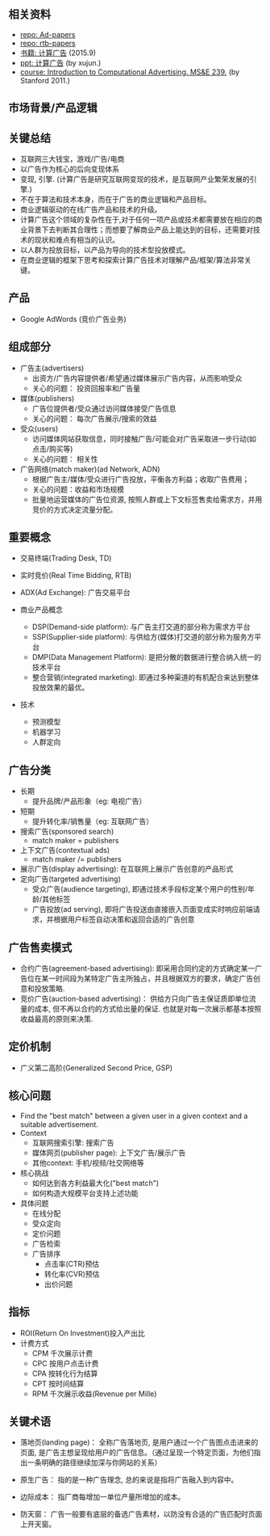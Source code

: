 ## 相关资料
- [repo: Ad-papers](https://github.com/wzhe06/Ad-papers)
- [repo: rtb-papers](https://github.com/wnzhang/rtb-papers)
- [书籍: 计算广告](https://book.douban.com/subject/26596778/) (2015.9)
- [ppt: 计算广告](./readings/第13次课件-计算广告.pdf) (by xujun.)
- [course: Introduction to Computational Advertising. MS&E 239.](https://web.stanford.edu/class/msande239/) (by Stanford 2011.)

## 市场背景/产品逻辑

## 关键总结
- 互联网三大钱宝，游戏/广告/电商
- 以广告作为核心的后向变现体系
- 变现, 引擎. (计算广告是研究互联网变现的技术，是互联网产业繁荣发展的引擎.)
- 不在于算法和技术本身，而在于广告的商业逻辑和产品目标。
- 商业逻辑驱动的在线广告产品和技术的升级。
- 计算广告这个领域的复杂性在于,对于任何一项产品或技术都需要放在相应的商业背景下去判断其合理性；而想要了解商业产品上能达到的目标，还需要对技术的现状和难点有相当的认识。
- 以人群为投放目标，以产品为导向的技术型投放模式。
- 在商业逻辑的框架下思考和探索计算广告技术对理解产品/框架/算法非常关键。

## 产品
- Google AdWords (竞价广告业务)



## 组成部分
- 广告主(advertisers)
    - 出资方/广告内容提供者/希望通过媒体展示广告内容，从而影响受众
    - 关心的问题： 投资回报率和广告量
- 媒体(publishers)
    - 广告位提供者/受众通过访问媒体接受广告信息
    - 关心的问题： 每次广告展示/搜索的效益
- 受众(users)
    - 访问媒体网站获取信息，同时接触广告/可能会对广告采取进一步行动(如点击/购买等)
    - 关心的问题： 相关性
- 广告网络(match maker)(ad Network, ADN)
    - 根据广告主/媒体/受众进行广告投放，平衡各方利益；收取广告费用；
    - 关心的问题：收益和市场规模
    - 批量地运营媒体的广告位资源, 按照人群或上下文标签售卖给需求方，并用竞价的方式决定流量分配。

## 重要概念
- 交易终端(Trading Desk, TD)
- 实时竞价(Real Time Bidding, RTB)
- ADX(Ad Exchange): 广告交易平台

- 商业产品概念
    - DSP(Demand-side platform): 与广告主打交道的部分称为需求方平台
    - SSP(Supplier-side platform): 与供给方(媒体)打交道的部分称为服务方平台
    - DMP(Data Management Platform): 是把分散的数据进行整合纳入统一的技术平台
    - 整合营销(integrated marketing): 即通过多种渠道的有机配合来达到整体投放效果的最优。
- 技术
    - 预测模型
    - 机器学习
    - 人群定向


## 广告分类
- 长期
    - 提升品牌/产品形象（eg: 电视广告）
- 短期
    - 提升转化率/销售量（eg: 互联网广告）
- 搜索广告(sponsored search)
    - match maker = publishers
- 上下文广告(contextual ads)
    - match maker /= publishers
- 展示广告(display advertising): 在互联网上展示广告创意的产品形式
- 定向广告(targeted advertising)
    - 受众广告(audience targeting), 即通过技术手段标定某个用户的性别/年龄/其他标签
    - 广告投放(ad serving), 即将广告投送由直接嵌入页面变成实时响应前端请求，并根据用户标签自动决策和返回合适的广告创意

## 广告售卖模式
- 合约广告(agreement-based advertising): 即采用合同约定的方式确定某一广告位在某一时间段为某特定广告主所独占，并且根据双方的要求，确定广告创意和投放策略.
- 竞价广告(auction-based advertising)： 供给方只向广告主保证质即单位流量的成本, 但不再以合约的方式给出量的保证. 也就是对每一次展示都基本按照收益最高的原则来决策.

## 定价机制
- 广义第二高阶(Generalized Second Price, GSP)


## 核心问题
- Find the "best match" between a given user in a given context and a suitable advertisement.
- Context
    - 互联网搜索引擎: 搜索广告
    - 媒体网页(publisher page): 上下文广告/展示广告
    - 其他context: 手机/视频/社交网络等
- 核心挑战
    - 如何达到各方利益最大化("best match")
    - 如何构造大规模平台支持上述功能
- 具体问题
    - 在线分配
    - 受众定向
    - 定价问题
    - 广告检索
    - 广告排序
        - 点击率(CTR)预估
        - 转化率(CVR)预估
        - 出价问题

## 指标
- ROI(Return On Investment)投入产出比
- 计费方式
    - CPM 千次展示计费
    - CPC 按用户点击计费
    - CPA 按转化行为结算
    - CPT 按时间结算
    - RPM 千次展示收益(Revenue per Mille)
    

## 关键术语
- 落地页(landing page)： 全称广告落地页, 是用户通过一个广告图点击进来的页面, 是广告主想呈现给用户的广告信息。（通过呈现一个特定页面，为他们指出一条明确的路径继续加深与你网站的关系）
- 原生广告： 指的是一种广告理念, 总的来说是指将广告融入到内容中。

- 边际成本： 指厂商每增加一单位产量所增加的成本。
- 防天窗： 广告一般要有底层的备选广告素材，以防没有合适的广告匹配时页面上开天窗。



